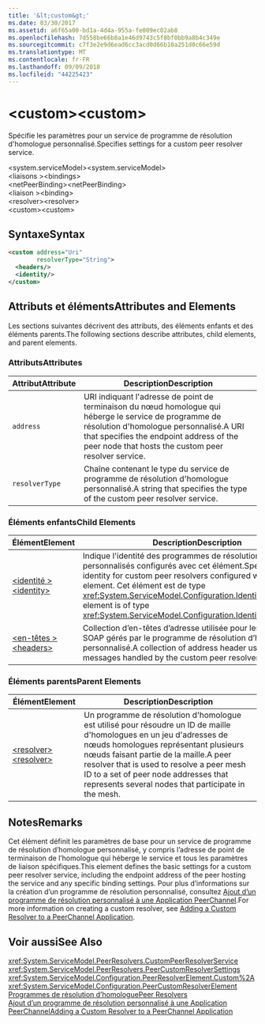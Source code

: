 ```yaml
---
title: '&lt;custom&gt;'
ms.date: 03/30/2017
ms.assetid: a6f65a00-bd1a-4d4a-955a-fe009ec02ab8
ms.openlocfilehash: 7d558be66b8a1e46d9743c5f8bf0bb9a8b4c349e
ms.sourcegitcommit: c7f3e2e9d6ead6cc3acd0d66b10a251d0c66e59d
ms.translationtype: MT
ms.contentlocale: fr-FR
ms.lasthandoff: 09/09/2018
ms.locfileid: "44225423"
---
```

# <a name="ltcustomgt"></a><span data-ttu-id="c6fd8-102">&lt;custom&gt;</span><span class="sxs-lookup"><span data-stu-id="c6fd8-102">&lt;custom&gt;</span></span>
<span data-ttu-id="c6fd8-103">Spécifie les paramètres pour un service de programme de résolution d'homologue personnalisé.</span><span class="sxs-lookup"><span data-stu-id="c6fd8-103">Specifies settings for a custom peer resolver service.</span></span>  
  
<span data-ttu-id="c6fd8-104">\<system.serviceModel></span><span class="sxs-lookup"><span data-stu-id="c6fd8-104">\<system.serviceModel></span></span>  
<span data-ttu-id="c6fd8-105">\<liaisons ></span><span class="sxs-lookup"><span data-stu-id="c6fd8-105">\<bindings></span></span>  
<span data-ttu-id="c6fd8-106">\<netPeerBinding></span><span class="sxs-lookup"><span data-stu-id="c6fd8-106">\<netPeerBinding></span></span>  
<span data-ttu-id="c6fd8-107">\<liaison ></span><span class="sxs-lookup"><span data-stu-id="c6fd8-107">\<binding></span></span>  
<span data-ttu-id="c6fd8-108">\<resolver></span><span class="sxs-lookup"><span data-stu-id="c6fd8-108">\<resolver></span></span>  
<span data-ttu-id="c6fd8-109">\<custom></span><span class="sxs-lookup"><span data-stu-id="c6fd8-109">\<custom></span></span>  
  
## <a name="syntax"></a><span data-ttu-id="c6fd8-110">Syntaxe</span><span class="sxs-lookup"><span data-stu-id="c6fd8-110">Syntax</span></span>  
  
```xml
<custom address="Uri" 
        resolverType="String">  
  <headers/>  
  <identity/>  
</custom>  
```  
  
## <a name="attributes-and-elements"></a><span data-ttu-id="c6fd8-111">Attributs et éléments</span><span class="sxs-lookup"><span data-stu-id="c6fd8-111">Attributes and Elements</span></span>  
 <span data-ttu-id="c6fd8-112">Les sections suivantes décrivent des attributs, des éléments enfants et des éléments parents.</span><span class="sxs-lookup"><span data-stu-id="c6fd8-112">The following sections describe attributes, child elements, and parent elements.</span></span>  
  
### <a name="attributes"></a><span data-ttu-id="c6fd8-113">Attributs</span><span class="sxs-lookup"><span data-stu-id="c6fd8-113">Attributes</span></span>  
  
|<span data-ttu-id="c6fd8-114">Attribut</span><span class="sxs-lookup"><span data-stu-id="c6fd8-114">Attribute</span></span>|<span data-ttu-id="c6fd8-115">Description</span><span class="sxs-lookup"><span data-stu-id="c6fd8-115">Description</span></span>|  
|---------------|-----------------|  
|`address`|<span data-ttu-id="c6fd8-116">URI indiquant l'adresse de point de terminaison du nœud homologue qui héberge le service de programme de résolution d'homologue personnalisé.</span><span class="sxs-lookup"><span data-stu-id="c6fd8-116">A URI that specifies the endpoint address of the peer node that hosts the custom peer resolver service.</span></span>|  
|`resolverType`|<span data-ttu-id="c6fd8-117">Chaîne contenant le type du service de programme de résolution d'homologue personnalisé.</span><span class="sxs-lookup"><span data-stu-id="c6fd8-117">A string that specifies the type of the custom peer resolver service.</span></span>|  
  
### <a name="child-elements"></a><span data-ttu-id="c6fd8-118">Éléments enfants</span><span class="sxs-lookup"><span data-stu-id="c6fd8-118">Child Elements</span></span>  
  
|<span data-ttu-id="c6fd8-119">Élément</span><span class="sxs-lookup"><span data-stu-id="c6fd8-119">Element</span></span>|<span data-ttu-id="c6fd8-120">Description</span><span class="sxs-lookup"><span data-stu-id="c6fd8-120">Description</span></span>|  
|-------------|-----------------|  
|[<span data-ttu-id="c6fd8-121">\<identité ></span><span class="sxs-lookup"><span data-stu-id="c6fd8-121">\<identity></span></span>](../../../../../docs/framework/configure-apps/file-schema/wcf/identity.md)|<span data-ttu-id="c6fd8-122">Indique l'identité des programmes de résolution d'homologue personnalisés configurés avec cet élément.</span><span class="sxs-lookup"><span data-stu-id="c6fd8-122">Specifies the identity for custom peer resolvers configured with this element.</span></span> <span data-ttu-id="c6fd8-123">Cet élément est de type <xref:System.ServiceModel.Configuration.IdentityElement>.</span><span class="sxs-lookup"><span data-stu-id="c6fd8-123">This element is of type <xref:System.ServiceModel.Configuration.IdentityElement>.</span></span>|  
|[<span data-ttu-id="c6fd8-124">\<en-têtes ></span><span class="sxs-lookup"><span data-stu-id="c6fd8-124">\<headers></span></span>](../../../../../docs/framework/configure-apps/file-schema/wcf/headers-element.md)|<span data-ttu-id="c6fd8-125">Collection d’en-têtes d’adresse utilisée pour les messages SOAP gérés par le programme de résolution d’homologue personnalisé.</span><span class="sxs-lookup"><span data-stu-id="c6fd8-125">A collection of address header used for SOAP messages handled by the custom peer resolver.</span></span>|  
  
### <a name="parent-elements"></a><span data-ttu-id="c6fd8-126">Éléments parents</span><span class="sxs-lookup"><span data-stu-id="c6fd8-126">Parent Elements</span></span>  
  
|<span data-ttu-id="c6fd8-127">Élément</span><span class="sxs-lookup"><span data-stu-id="c6fd8-127">Element</span></span>|<span data-ttu-id="c6fd8-128">Description</span><span class="sxs-lookup"><span data-stu-id="c6fd8-128">Description</span></span>|  
|-------------|-----------------|  
|[<span data-ttu-id="c6fd8-129">\<resolver></span><span class="sxs-lookup"><span data-stu-id="c6fd8-129">\<resolver></span></span>](../../../../../docs/framework/configure-apps/file-schema/wcf/resolver.md)|<span data-ttu-id="c6fd8-130">Un programme de résolution d'homologue est utilisé pour résoudre un ID de maille d'homologues en un jeu d'adresses de nœuds homologues représentant plusieurs nœuds faisant partie de la maille.</span><span class="sxs-lookup"><span data-stu-id="c6fd8-130">A peer resolver that is used to resolve a peer mesh ID to a set of peer node addresses that represents several nodes that participate in the mesh.</span></span>|  
  
## <a name="remarks"></a><span data-ttu-id="c6fd8-131">Notes</span><span class="sxs-lookup"><span data-stu-id="c6fd8-131">Remarks</span></span>  
 <span data-ttu-id="c6fd8-132">Cet élément définit les paramètres de base pour un service de programme de résolution d’homologue personnalisé, y compris l’adresse de point de terminaison de l’homologue qui héberge le service et tous les paramètres de liaison spécifiques.</span><span class="sxs-lookup"><span data-stu-id="c6fd8-132">This element defines the basic settings for a custom peer resolver service, including the endpoint address of the peer hosting the service and any specific binding settings.</span></span> <span data-ttu-id="c6fd8-133">Pour plus d’informations sur la création d’un programme de résolution personnalisé, consultez [Ajout d’un programme de résolution personnalisé à une Application PeerChannel](https://msdn.microsoft.com/library/12aa3787-2962-439c-ad27-46523c8b0419).</span><span class="sxs-lookup"><span data-stu-id="c6fd8-133">For more information on creating a custom resolver, see [Adding a Custom Resolver to a PeerChannel Application](https://msdn.microsoft.com/library/12aa3787-2962-439c-ad27-46523c8b0419).</span></span>  
  
## <a name="see-also"></a><span data-ttu-id="c6fd8-134">Voir aussi</span><span class="sxs-lookup"><span data-stu-id="c6fd8-134">See Also</span></span>  
 <xref:System.ServiceModel.PeerResolvers.CustomPeerResolverService>  
 <xref:System.ServiceModel.PeerResolvers.PeerCustomResolverSettings>  
 <xref:System.ServiceModel.Configuration.PeerResolverElement.Custom%2A>  
 <xref:System.ServiceModel.Configuration.PeerCustomResolverElement>  
 [<span data-ttu-id="c6fd8-135">Programmes de résolution d’homologue</span><span class="sxs-lookup"><span data-stu-id="c6fd8-135">Peer Resolvers</span></span>](../../../../../docs/framework/wcf/feature-details/peer-resolvers.md)  
 [<span data-ttu-id="c6fd8-136">Ajout d’un programme de résolution personnalisé à une Application PeerChannel</span><span class="sxs-lookup"><span data-stu-id="c6fd8-136">Adding a Custom Resolver to a PeerChannel Application</span></span>](https://msdn.microsoft.com/library/12aa3787-2962-439c-ad27-46523c8b0419)
